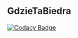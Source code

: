 ## GdzieTaBiedra 
[![Codacy Badge](https://api.codacy.com/project/badge/Grade/747ae3752dd9414f967261ee27a173a2)](https://www.codacy.com/app/asvid/GdzieTaBiedra?utm_source=github.com&amp;utm_medium=referral&amp;utm_content=asvid/GdzieTaBiedra&amp;utm_campaign=Badge_Grade)
